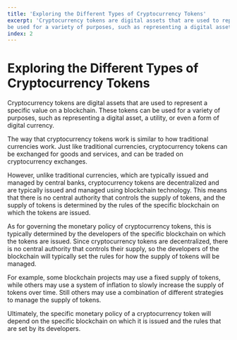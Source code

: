 ```yaml
---
title: 'Exploring the Different Types of Cryptocurrency Tokens'
excerpt: 'Cryptocurrency tokens are digital assets that are used to represent a specific value on a blockchain. These tokens can
be used for a variety of purposes, such as representing a digital asset, a utility, or even a form of digital currency.'
index: 2
---
```


# Exploring the Different Types of Cryptocurrency Tokens

Cryptocurrency tokens are digital assets that are used to represent a specific value on a blockchain. These tokens can
be used for a variety of purposes, such as representing a digital asset, a utility, or even a form of digital currency.

The way that cryptocurrency tokens work is similar to how traditional currencies work. Just like traditional currencies,
cryptocurrency tokens can be exchanged for goods and services, and can be traded on cryptocurrency exchanges.

However, unlike traditional currencies, which are typically issued and managed by central banks, cryptocurrency tokens
are decentralized and are typically issued and managed using blockchain technology. This means that there is no central
authority that controls the supply of tokens, and the supply of tokens is determined by the rules of the specific
blockchain on which the tokens are issued.

As for governing the monetary policy of cryptocurrency tokens, this is typically determined by the developers of the
specific blockchain on which the tokens are issued. Since cryptocurrency tokens are decentralized, there is no central
authority that controls their supply, so the developers of the blockchain will typically set the rules for how the
supply of tokens will be managed.

For example, some blockchain projects may use a fixed supply of tokens, while others may use a system of inflation to
slowly increase the supply of tokens over time. Still others may use a combination of different strategies to manage the
supply of tokens.

Ultimately, the specific monetary policy of a cryptocurrency token will depend on the specific blockchain on which it is
issued and the rules that are set by its developers.

